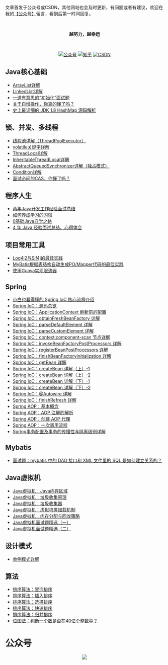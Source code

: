 文章首发于公众号或CSDN，其他网站也会及时更新，有问题或者有建议，欢迎在我的[【公众号】](#公众号)留言，看到后第一时间回复。

<br/>

<p align="center">
  <b> 越努力，越幸运 </b>
</p>

<br/>

<p align="center">
  <a href="#公众号"><img src="https://img.shields.io/badge/公众号-程序员囧辉-blue.svg" alt="公众号"></a>
  <a href="https://www.zhihu.com/people/opiece.me"><img src="https://img.shields.io/badge/zhihu-知乎-brightgreen.svg" alt="知乎"></a>
  <a href="https://blog.csdn.net/v123411739"><img src="https://img.shields.io/badge/csdn-CSDN-red.svg" alt="CSDN"></a>
</p>

## Java核心基础
- [ArrayList详解](https://mp.weixin.qq.com/s/-zVj4f14xYISufeZEsSunw)
- [LinkedList详解](https://mp.weixin.qq.com/s/tXK9sC1JENJYHjXAzCFDLg)
- [一道有意思的“初始化”面试题](https://mp.weixin.qq.com/s/WPjyOoLHdOifbKTGwifR9g)
- [关于自增操作，你真的懂了吗？](https://mp.weixin.qq.com/s/6zFUXoqHdfevcHYCmkQYqA)
- [史上最详细的 JDK 1.8 HashMap 源码解析](https://mp.weixin.qq.com/s/Sm7AOKxuosv5AJ6i1AopHw)

## 锁、并发、多线程
- [线程池详解（ThreadPoolExecutor）](https://mp.weixin.qq.com/s/O6PgmzET9R3HTwkc6kdvuQ)
- [volatile关键字详解](https://mp.weixin.qq.com/s/Jn6B9C2D4Owu8R5uQcgB-w)
- [ThreadLocal详解](https://mp.weixin.qq.com/s/06watPhUQu053XDf2kGJ1w)
- [InheritableThreadLocal详解](https://blog.csdn.net/v123411739/article/details/79117430)
- [AbstractQueuedSynchronizer详解（独占模式）](https://mp.weixin.qq.com/s/nmTn4w2XQBV0hdIYy3LAbQ)
- [Condition详解](https://blog.csdn.net/v123411739/article/details/79321408)
- [面试必问的CAS，你懂了吗？](https://mp.weixin.qq.com/s/ZwIBesNycqtAaZj_OjvhxQ)

## 程序人生
- [两年Java开发工作经验面试总结](https://mp.weixin.qq.com/s/socmK5L8aiXKlrpBs7AJ7g)
- [如何养成学习的习惯](https://mp.weixin.qq.com/s/NcpipI61ka_5ZIkv6PLNOg)
- [0基础Java自学之路](https://mp.weixin.qq.com/s/pIqRi1btTP1oEaTbuVUzfA)
- [4 年 Java 经验面试总结、心得体会](https://mp.weixin.qq.com/s/sy3xzpL0q9sKVhp6m7fv7A)

## 项目常用工具
- [Log4j2与Slf4j的最佳实践](https://mp.weixin.qq.com/s/Sfq3IfKDxnluP3Gknz5QHA)
- [MyBatis根据表结构自动生成PO/Mapper代码的最佳实践](https://mp.weixin.qq.com/s/--hEb3TOqchhhvMb6juOew)
- [使用Guava实现限流器](https://mp.weixin.qq.com/s/Wd1Zu5U9r_P1TmnhsZqLlA)

## Spring
- [小白也看得懂的 Spring IoC 核心流程介绍](https://mp.weixin.qq.com/s/E8EqRfFxQ2ubNIOIPa2ldQ)
- [Spring IoC：源码总览](https://mp.weixin.qq.com/s/JokWWsSJ3C0VFMkAIcpRmA)
- [Spring IoC：ApplicationContext 刷新前的配置](https://mp.weixin.qq.com/s/2XAVXJleDQ_Fb-l1_1sH-g)
- [Spring IoC：obtainFreshBeanFactory 详解](https://mp.weixin.qq.com/s/IzQw4XiaCzNLEbyZSGwAKQ)
- [Spring IoC：parseDefaultElement 详解](https://mp.weixin.qq.com/s/YYHm3oYBZ0f9nnVLmTeyQg)
- [Spring IoC：parseCustomElement 详解](https://mp.weixin.qq.com/s/2DB6nnMbefVCFJn0PywmEg)
- [Spring IoC：context:component-scan 节点详解](https://mp.weixin.qq.com/s/19XP85uPScsBqdpz2oPXXw)
- [Spring IoC：invokeBeanFactoryPostProcessors 详解](https://mp.weixin.qq.com/s/9WztblKhuVMOaI398KsjBA)
- [Spring IoC：registerBeanPostProcessors 详解](https://mp.weixin.qq.com/s/gJQBsfVYTZXIuiHYb7SMGA)
- [Spring IoC：finishBeanFactoryInitialization 详解](https://mp.weixin.qq.com/s/0SO5mm1ullfhUUZfOY3BRA)
- [Spring IoC：getBean 详解](https://mp.weixin.qq.com/s/mLorqcWzjYiqLXL6fMAGvw)
- [Spring IoC：createBean 详解（上）-1](https://mp.weixin.qq.com/s/gyBrHpLIEqm_cpRziAJfjg)
- [Spring IoC：createBean 详解（上）-2](https://mp.weixin.qq.com/s/HjMUeumJ5mG_hnJf6n1VQA)
- [Spring IoC：createBean 详解（下）-1](https://mp.weixin.qq.com/s/Hd26KFYE3PxRCA6OZPNVcA)
- [Spring IoC：createBean 详解（下）-2](https://mp.weixin.qq.com/s/j8kS0MNqsNz3rFRCCU00bA)
- [Spring IoC：@Autowire 详解](https://mp.weixin.qq.com/s/QuqMvKIKxel8E5OS8gia7g)
- [Spring IoC：finishRefresh 详解](https://mp.weixin.qq.com/s/0TNABRoigyHVLR8es-7ueg)
- [Spring AOP：基本概念](https://mp.weixin.qq.com/s/MzdSWC8Z5uNHTEuPcAjSug)
- [Spring AOP：AOP 注解的解析](https://mp.weixin.qq.com/s/Dm5iTOkwZgMxzK6fhmznQQ)
- [Spring AOP：创建 AOP 代理](https://mp.weixin.qq.com/s/SyFDU1y-x5GBcm4hjBCWRQ)
- [Spring AOP：一次调用流程](https://mp.weixin.qq.com/s/XqtU7Z0P5qTs7XsISdOXCA)
- [Spring事务配置及事务的传播性与隔离级别详解](https://blog.csdn.net/v123411739/article/details/50803934)
## Mybatis
- [面试题：mybatis 中的 DAO 接口和 XML 文件里的 SQL 是如何建立关系的？](https://mp.weixin.qq.com/s/hqXtwEyRNiXv7qOlg0DVyQ)

## Java虚拟机
- [Java虚拟机：Java内存区域](https://mp.weixin.qq.com/s/_7rf_ojsNtsDj3Fo4Ol8dA)
- [Java虚拟机：垃圾收集原理](https://mp.weixin.qq.com/s/iGLphTRjxtgbjCpJO9Ctiw)
- [Java虚拟机：垃圾收集器](https://mp.weixin.qq.com/s/O_wd1EWVVOZnm1oEnzYqBQ)
- [Java虚拟机：虚拟机类加载机制](https://mp.weixin.qq.com/s/LHA0XztOhYTdI_l_SetlIw)
- [Java虚拟机：内存分配与回收策略](https://mp.weixin.qq.com/s/dZyCTfYhcisctks36atA6A)
- [Java虚拟机面试题精选（一）](https://mp.weixin.qq.com/s/kQgsR5RxTOOgzlEGQx8OWw)
- [Java虚拟机面试题精选（二）](https://mp.weixin.qq.com/s/h4_MU2qOoOFjgCO11i55Dw)

## 设计模式
- [单例模式详解](https://mp.weixin.qq.com/s/2zZkmQJ86oGqdazOob6tYQ)

## 算法
- [排序算法：冒泡排序](https://mp.weixin.qq.com/s/mVgLfyJno14v_B0TAdT-5w)
- [排序算法：插入排序](https://mp.weixin.qq.com/s/llf4emL51UU-JIqbXzACuQ)
- [排序算法：选择排序](https://mp.weixin.qq.com/s/jJsYt8J5XkyuuSDQZfFUJA)
- [排序算法：快速排序](https://mp.weixin.qq.com/s/RMZ45sGBwXfv_6cwjgiFiw)
- [排序算法：归并排序](https://mp.weixin.qq.com/s/ThEi7d9oZl0ECgLtYqDRdA)
- [位图法：判断一个数是否在40亿个整数中？](https://mp.weixin.qq.com/s/C_hG9YdWmOAO44y8aYZmuA)


# <a name="公众号">公众号</a>
<p align="center">
    <a href="https://github.com/joonwhee/JavaAdvanced" target="_blank">
        <img src="https://img-blog.csdnimg.cn/20191026124029516.jpg" width=""/>
    </a>
</p>

